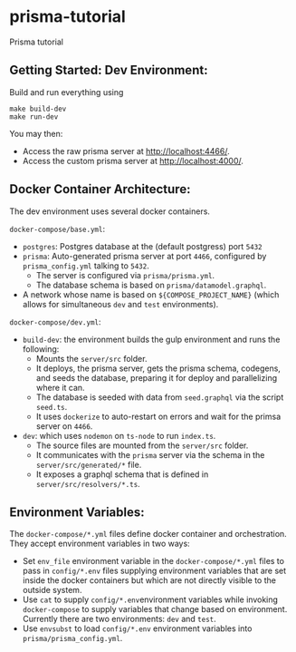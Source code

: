# prisma-tutorial
Prisma tutorial

## Getting Started: Dev Environment:
Build and run everything using
```
make build-dev
make run-dev
```

You may then:

- Access the raw prisma server at [http://localhost:4466/](http://localhost:4466/).
- Access the custom prisma server at [http://localhost:4000/](http://localhost:4000/).

## Docker Container Architecture:
The dev environment uses several docker containers.

`docker-compose/base.yml`:

- `postgres`: Postgres database at the (default postgress) port `5432`
- `prisma`: Auto-generated prisma server at port `4466`, configured by `prisma_config.yml` talking to `5432`.
	- The server is configured via `prisma/prisma.yml`.
	- The database schema is based on `prisma/datamodel.graphql`.
- A network whose name is based on `${COMPOSE_PROJECT_NAME}` (which allows for simultaneous `dev` and `test` environments).


`docker-compose/dev.yml`:

- `build-dev`: the environment builds the gulp environment and runs the following:
	- Mounts the `server/src` folder.
	- It deploys, the prisma server, gets the prisma schema, codegens, and seeds the database, preparing it for deploy and parallelizing where it can.
	- The database is seeded with data from `seed.graphql` via the script `seed.ts`.
	- It uses `dockerize` to auto-restart on errors and wait for the primsa server on `4466`.
- `dev`: which uses `nodemon` on `ts-node` to run `index.ts`.
	- The source files are mounted from the `server/src` folder.
	- It communicates with the `prisma` server via the schema in the `server/src/generated/*` file.
	- It exposes a graphql schema that is defined in `server/src/resolvers/*.ts`.

## Environment Variables:
The `docker-compose/*.yml` files define docker container and orchestration.  They accept environment variables in two ways:

- Set `env_file` environment variable in the `docker-compose/*.yml` files to pass in `config/*.env` files supplying environment variables that are set inside the docker containers but which are not directly visible to the outside system.
- Use `cat` to supply `config/*.env`environment variables while invoking `docker-compose` to supply variables that change based on environment.  Currently there are two environments: `dev` and `test`.
- Use `envsubst` to load  `config/*.env` environment variables into `prisma/prisma_config.yml`.
